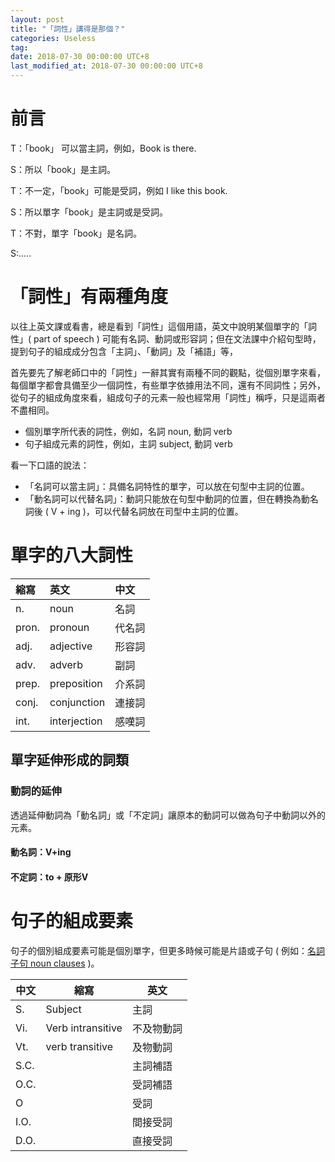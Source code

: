 ```yaml
---
layout: post
title: "「詞性」講得是那個？"
categories: Useless
tag: 
date: 2018-07-30 00:00:00 UTC+8 
last_modified_at: 2018-07-30 00:00:00 UTC+8 
---
```

# 前言

T：「book」 可以當主詞，例如，Book is there.

S：所以「book」是主詞。

T：不一定，「book」可能是受詞，例如 I like this book.

S：所以單字「book」是主詞或是受詞。

T：不對，單字「book」是名詞。

S:.....

# 「詞性」有兩種角度

以往上英文課或看書，總是看到「詞性」這個用語，英文中說明某個單字的「詞性」( part of speech ) 可能有名詞、動詞或形容詞；但在文法課中介紹句型時，提到句子的組成成分包含「主詞」、「動詞」及「補語」等，

首先要先了解老師口中的「詞性」一辭其實有兩種不同的觀點，從個別單字來看，每個單字都會具備至少一個詞性，有些單字依據用法不同，還有不同詞性；另外，從句子的組成角度來看，組成句子的元素一般也經常用「詞性」稱呼，只是這兩者不盡相同。

* 個別單字所代表的詞性，例如，名詞 noun, 動詞 verb 
* 句子組成元素的詞性，例如，主詞 subject, 動詞 verb 

看一下口語的說法：
* 「名詞可以當主詞」：具備名詞特性的單字，可以放在句型中主詞的位置。
* 「動名詞可以代替名詞」：動詞只能放在句型中動詞的位置，但在轉換為動名詞後 ( V + ing )，可以代替名詞放在司型中主詞的位置。

# 單字的八大詞性

縮寫|英文|中文
:-----------|:-----------|:-----------
n.          |noun           |名詞       
pron.       |pronoun        |代名詞      
adj.        |adjective      |形容詞     
adv.        |adverb         |副詞
prep.       |preposition    |介系詞
conj.       |conjunction    |連接詞
int.        |interjection   |感嘆詞

## 單字延伸形成的詞類
### 動詞的延伸
透過延伸動詞為「動名詞」或「不定詞」讓原本的動詞可以做為句子中動詞以外的元素。

#### 動名詞：V+ing

#### 不定詞：to + 原形V

# 句子的組成要素

句子的個別組成要素可能是個別單字，但更多時候可能是片語或子句 ( 例如：[名詞子句 noun clauses](http://www.taiwantestcentral.com/Grammar/Title.aspx?ID=320) )。

|中文|縮寫|英文|
|---|---|---|
|S.     |Subject            |主詞           |
|Vi.    |Verb intransitive  |不及物動詞     |
|Vt.    |verb transitive    |及物動詞       |
|S.C.   |                   |主詞補語       |
|O.C.   |                   |受詞補語       |
|O      |                   |受詞           |
|I.O.   |                   |間接受詞       |
|D.O.   |                   |直接受詞       |
